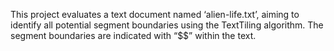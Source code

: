 This project evaluates a text document named ‘alien-life.txt’, aiming to identify all potential segment boundaries using the TextTiling algorithm. The segment boundaries are indicated with “$$” within the text. 